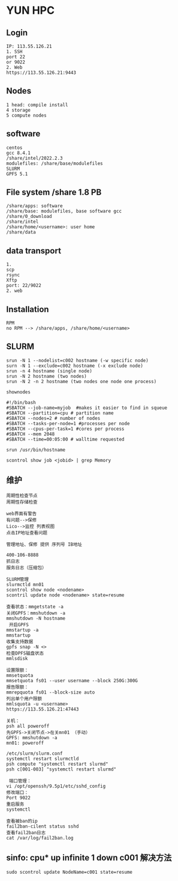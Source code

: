 # YUN HPC  
## Login
```
IP: 113.55.126.21
1. SSH
port 22
or 9022
2. Web 
https://113.55.126.21:9443
```
## Nodes
```
1 head: compile install
4 storage
5 compute nodes
```
## software
```
centos
gcc 8.4.1
/share/intel/2022.2.3
modulefiles: /share/base/modulefiles
SLURM 
GPFS 5.1
```
## File system /share 1.8 PB
```
/share/apps: software
/share/base: modulefiles, base software gcc 
/share/0_download
/share/intel
/share/home/<username>: user home
/share/data
```
## data transport
```
1.
scp
rsync
Xftp
port: 22/9022
2. web
```
## Installation
```
RPM
no RPM --> /share/apps, /share/home/<username>
```
## SLURM
``` 
srun -N 1 --nodelist=c002 hostname (-w specific node)
surn -N 1 --exclude=c002 hostname (-x exclude node) 
srun -n 4 hostname (single node)
srun -N 2 hostname (two nodes)
srun -N 2 -n 2 hostname (two nodes one node one process)
```
```
shownodes
```
```
#!/bin/bash  
#SBATCH --job-name=myjob  #makes it easier to find in squeue  
#SBATCH --partition=cpu # partition name  
#SBATCH --nodes=2 # number of nodes  
#SBATCH --tasks-per-node=1 #processes per node  
#SBATCH --cpus-per-task=1 #cores per process
#SBATCH --mem 2048 
#SBATCH --time=00:05:00 # walltime requested  

srun /usr/bin/hostname 
```
```
scontrol show job <jobid> | grep Memory
```
## 维护
```
周期性检查节点
周期性存储检查
```
```
web界面有警告
有问题-->保修
Lico-->监控 列表视图
点击IP地址查看问题
```
```
管理地址、保修 提供 序列号 IB地址
```
```
400-106-8888
抓日志
服务日志（压缩包）
```
```
SLURM管理
slurmctld mn01
scontrol show node <nodename>
scontril update node <nodename> state=resume
```
```
查看状态：mmgetstate -a
关闭GPFS：mmshutdown -a
mmshutdown -N hostname 
 开启GPFS
mmstartup -a
mmstartup 
收集支持数据
gpfs snap -N <>
检查DPFS磁盘状态
mmlsdisk 
```
```
设置限额：
mmsetquota
mmsetquota fs01 --user username --block 250G:300G
报告限额：
mmrepquota fs01 --block-size auto
列出单个用户限额
mmlsquota -u <username>
https://113.55.126.21:47443
```

```
关机：
psh all poweroff
先GPFS->关闭节点->在关mn01 （手动）
GPFS: mmshutdown -a
mn01: poweroff
```
```
/etc/slurm/slurm.conf
systemctl restart slurmctld
psh compute "systemctl restart slurmd"
psh c[001-003] "systemctl restart slurmd"
```

```
 端口管理：
vi /opt/openssh/9.5p1/etc/sshd_config
修改端口：
Port 9022
重启服务
systemctl 
```
 
```
查看被ban的ip
fail2ban-cilent status sshd
查看fail2ban日志
cat /var/log/fail2ban.log
```

## sinfo: cpu*         up   infinite      1   down c001 解决方法
```
sudo scontrol update NodeName=c001 state=resume
```



